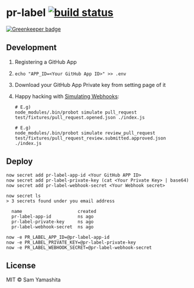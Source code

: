 [build badge]: https://travis-ci.org/sotayamashita/pr-label.svg?branch=master
[build url]:   https://travis-ci.org/sotayamashita/pr-label

# pr-label [![build status][build badge]][build url]

[![Greenkeeper badge](https://badges.greenkeeper.io/sotayamashita/pr-label.svg)](https://greenkeeper.io/)

## Development

1. Registering a GitHub App
2. `echo "APP_ID=<Your GitHub App ID>" >> .env`
3. Download your GitHub App Private key from setting page of it
4. Happy hacking with [Simulating Webhooks](https://probot.github.io/docs/simulating-webhooks/):

   ```
   # E.g)
   node_modules/.bin/probot simulate pull_request test/fixtures/pull_request.opened.json ./index.js

   # E.g)
   node_modules/.bin/probot simulate review_pull_request test/fixtures/pull_request_review.submitted.approved.json ./index.js
   ```

## Deploy

```
now secret add pr-label-app-id <Your GitHub APP ID>
now secret add pr-label-private-key (cat <Your Private Key> | base64)
now secret add pr-label-webhook-secret <Your Webhook secret>

now secret ls
> 3 secrets found under you email address

  name                     created
  pr-label-app-id          ns ago
  pr-label-private-key     ns ago
  pr-label-webhook-secret  ns ago
```

```
now -e PR_LABEL_APP_ID=@pr-label-app-id
now -e PR_LABEL_PRIVATE_KEY=@pr-label-private-key
now -e PR_LABEL_WEBHOOK_SECRET=@pr-label-webhook-secret
```

## License

MIT © Sam Yamashita
